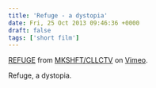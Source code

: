 ```yaml
---
title: 'Refuge - a dystopia'
date: Fri, 25 Oct 2013 09:46:36 +0000
draft: false
tags: ['short film']
---
```


[REFUGE](http://vimeo.com/71012082) from [MKSHFT/CLLCTV](http://vimeo.com/mkshftcllctv) on [Vimeo](https://vimeo.com).

Refuge, a dystopia.